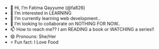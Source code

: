 - 👋 Hi, I’m Fatima Qayyume (@fa826)
- 👀 I’m interested in LEARNING
- 🌱 I’m currently learning web development..
- 💞️ I’m looking to collaborate on NOTHING FOR NOW..
- 📫 How to reach me?? I am READING a book or WATCHING a series!!
- 😄 Pronouns: She/Her
- ⚡ Fun fact: I Love Food

<!---
fa826/fa826 is a ✨ special ✨ repository because its `README.md` (this file) appears on your GitHub profile.
You can click the Preview link to take a look at your changes.
--->
